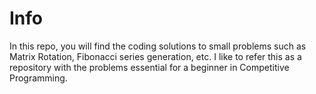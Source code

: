 # Info

In this repo, you will find the coding solutions to small problems such as Matrix
Rotation, Fibonacci series generation, etc. I like to refer this as a repository
with the problems essential for a beginner in Competitive Programming.
